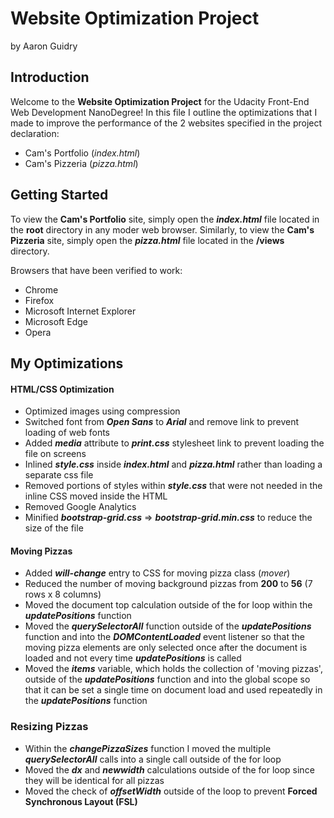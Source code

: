 # Website Optimization Project

by Aaron Guidry


Introduction
------------

Welcome to the **Website Optimization Project** for the Udacity Front-End Web
Development NanoDegree!  In this file I outline the optimizations that I made
to improve the performance of the 2 websites specified in the project 
declaration:

* Cam's Portfolio (_index.html_)
* Cam's Pizzeria (_pizza.html_)



Getting Started
---------------

To view the **Cam's Portfolio** site, simply open the _**index.html**_ file 
located in the **root** directory in any moder web browser. Similarly, to view
the **Cam's Pizzeria** site, simply open the _**pizza.html**_ file located in 
the **/views** directory.

Browsers that have been verified to work:

* Chrome
* Firefox
* Microsoft Internet Explorer
* Microsoft Edge
* Opera


My Optimizations
-----------

#### HTML/CSS Optimization
* Optimized images using compression
* Switched font from _**Open Sans**_ to _**Arial**_ and remove link to prevent 
loading of web fonts 
* Added _**media**_ attribute to _**print.css**_ stylesheet link to prevent 
loading the file on screens
* Inlined _**style.css**_ inside _**index.html**_ and _**pizza.html**_ rather
than loading a separate css file
* Removed portions of styles within _**style.css**_ that were not needed in the
inline CSS moved inside the HTML
* Removed Google Analytics
* Minified _**bootstrap-grid.css**_ => _**bootstrap-grid.min.css**_ to reduce
the size of the file

#### Moving Pizzas
* Added _**will-change**_ entry to CSS for moving pizza class (_mover_)
* Reduced the number of moving background pizzas from **200** to **56** (7 rows
x 8 columns)
* Moved the document top calculation outside of the for loop within the
_**updatePositions**_ function
* Moved the _**querySelectorAll**_ function outside of the _**updatePositions**_
function and into the _**DOMContentLoaded**_ event listener so that the moving
pizza elements are only selected once after the document is loaded and not every
time _**updatePositions**_ is called
* Moved the _**items**_ variable, which holds the collection of 'moving
pizzas', outside of the _**updatePositions**_ function and into the global
scope so that it can be set a single time on document load and used repeatedly
in the _**updatePositions**_ function

### Resizing Pizzas
* Within the _**changePizzaSizes**_ function I moved the multiple 
_**querySelectorAll**_ calls into a single call outside of the for loop
* Moved the _**dx**_ and _**newwidth**_ calculations outside of the for loop 
since they will be identical for all pizzas
* Moved the check of _**offsetWidth**_ outside of the loop to prevent **Forced
Synchronous Layout (FSL)**










